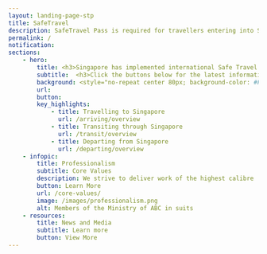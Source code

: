 ```yaml
---
layout: landing-page-stp
title: SafeTravel
description: SafeTravel Pass is required for travellers entering into Singapore under Green/Fast Lane arrangements.
permalink: /
notification:
sections:
    - hero:
        title: <h3>Singapore has implemented international Safe Travel Lanes to facilitate travel in and out of Singapore, while safeguarding public health amidst the COVID-19 pandemic.<h3>
        subtitle:  <h3>Click the buttons below for the latest information on Safe Travel arrangements for arrival, transit or departure.</h3>
        background: <style="no-repeat center 80px; background-color: #F8DDDE; max-height: 330px;">/images/hero-banner-stp.svg</style>
        url:
        button: 
        key_highlights:
            - title: Travelling to Singapore
              url: /arriving/overview
            - title: Transiting through Singapore
              url: /transit/overview
            - title: Departing from Singapore
              url: /departing/overview
    - infopic:
        title: Professionalism
        subtitle: Core Values
        description: We strive to deliver work of the highest calibre
        button: Learn More
        url: /core-values/
        image: /images/professionalism.png
        alt: Members of the Ministry of ABC in suits
    - resources:
        title: News and Media
        subtitle: Learn more
        button: View More
---
```

